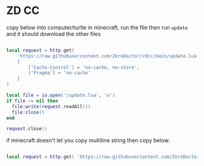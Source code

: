 # ZD CC

copy below into computer/turtle in minecraft, run the file then run `update` and it should download the other files

```lua

local request = http.get(
    'https://raw.githubusercontent.com/ZeroDoctor/zdcc/main/update.lua'
    {
        ['Cache-Control'] = 'no-cache, no-store',
        ['Pragma'] = 'no-cache'
    }
)

local file = io.open('/update.lua', 'w')
if file ~= nil then
  file:write(request.readAll())
  file:close()
end

request.close()

```

if minecraft doesn't let you copy multiline string then copy below:
    
```lua

local request = http.get( 'https://raw.githubusercontent.com/ZeroDoctor/zdcc/main/update.lua', { ['Cache-Control'] = 'no-cache, no-store', ['Pragma'] = 'no-cache' }) local file = io.open('/update.lua', 'w') if file ~= nil then file:write(request.readAll()) file:close() end request.close()

```
